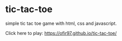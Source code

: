 # tic-tac-toe
simple tic tac toe game with html, css and javascript.

Click here to play: https://ofir97.github.io/tic-tac-toe/
